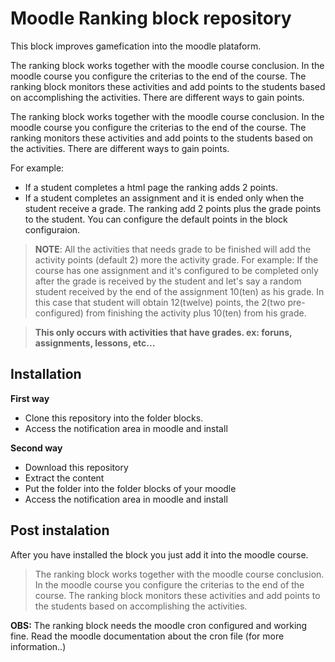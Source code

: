 Moodle Ranking block repository
===============================

This block improves gamefication into the moodle plataform.

The ranking block works together with the moodle course conclusion. In the moodle course you configure the criterias to the end of the course. The ranking block monitors these activities and add points to the students based on accomplishing the activities. There are different ways to gain points.

The ranking block works together with the moodle course conclusion. In the moodle course you configure the criterias to the end of the course. The ranking monitors these activities and add points to the students based on the activities. There are different ways to gain points.

For example:
 * If a student completes a html page the ranking adds 2 points.
 * If a student completes an assignment and it is ended only when the student receive a grade. The ranking add 2 points plus the grade points to the student. You can configure the default points in the block configuraion.

> **NOTE**: All the activities that needs grade to be finished will add the activity points (default 2) more the activity grade. For example: If the course has one assignment and it's configured to be completed only after the grade is received by the student and let's say a random student received by the end of the assignment 10(ten) as his grade. In this case that student will obtain 12(twelve) points, the 2(two pre-configured) from finishing the activity plus 10(ten) from his grade.

>**This only occurs with activities that have grades. ex: foruns, assignments, lessons, etc...**

Installation
------------

**First way**

- Clone this repository into the folder blocks.
- Access the notification area in moodle and install

**Second way**

- Download this repository
- Extract the content
- Put the folder into the folder blocks of your moodle
- Access the notification area in moodle and install

Post instalation
----------------
After you have installed the block you just add it into the moodle course.

> The ranking block works together with the moodle course conclusion. In the moodle course you configure the criterias to the end of the course. The ranking block monitors these activities and add points to the students based on accomplishing the activities.


**OBS:** The ranking block needs the moodle cron configured and working fine. Read the moodle documentation about the cron file (for more information..)